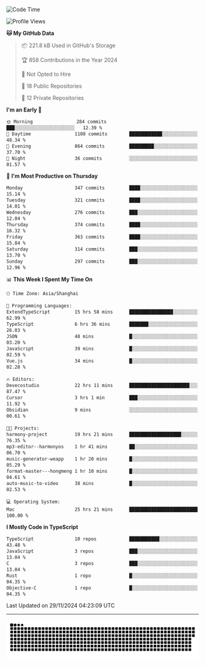 <!--
<picture>
  <source
    srcset="https://github-readme-stats.vercel.app/api?username=kevinxft&show_icons=true&theme=dark"
    media="(prefers-color-scheme: dark)"
  />
  <source
    srcset="https://github-readme-stats.vercel.app/api?username=kevinxft&show_icons=true"
    media="(prefers-color-scheme: light), (prefers-color-scheme: no-preference)"
  />
  <img src="https://github-readme-stats.vercel.app/api?username=kevinxft&show_icons=true" />
</picture>
-->

<!--START_SECTION:waka-->
![Code Time](http://img.shields.io/badge/Code%20Time-2%2C848%20hrs%2043%20mins-blue)

![Profile Views](http://img.shields.io/badge/Profile%20Views-0-blue)

**🐱 My GitHub Data** 

> 📦 221.8 kB Used in GitHub's Storage 
 > 
> 🏆 858 Contributions in the Year 2024
 > 
> 🚫 Not Opted to Hire
 > 
> 📜 18 Public Repositories 
 > 
> 🔑 12 Private Repositories 
 > 
**I'm an Early 🐤** 

```text
🌞 Morning                284 commits         ███░░░░░░░░░░░░░░░░░░░░░░   12.39 % 
🌆 Daytime                1108 commits        ████████████░░░░░░░░░░░░░   48.34 % 
🌃 Evening                864 commits         █████████░░░░░░░░░░░░░░░░   37.70 % 
🌙 Night                  36 commits          ░░░░░░░░░░░░░░░░░░░░░░░░░   01.57 % 
```
📅 **I'm Most Productive on Thursday** 

```text
Monday                   347 commits         ████░░░░░░░░░░░░░░░░░░░░░   15.14 % 
Tuesday                  321 commits         ████░░░░░░░░░░░░░░░░░░░░░   14.01 % 
Wednesday                276 commits         ███░░░░░░░░░░░░░░░░░░░░░░   12.04 % 
Thursday                 374 commits         ████░░░░░░░░░░░░░░░░░░░░░   16.32 % 
Friday                   363 commits         ████░░░░░░░░░░░░░░░░░░░░░   15.84 % 
Saturday                 314 commits         ███░░░░░░░░░░░░░░░░░░░░░░   13.70 % 
Sunday                   297 commits         ███░░░░░░░░░░░░░░░░░░░░░░   12.96 % 
```


📊 **This Week I Spent My Time On** 

```text
🕑︎ Time Zone: Asia/Shanghai

💬 Programming Languages: 
ExtendTypeScript         15 hrs 58 mins      ████████████████░░░░░░░░░   62.99 % 
TypeScript               6 hrs 36 mins       ███████░░░░░░░░░░░░░░░░░░   26.03 % 
JSON                     48 mins             █░░░░░░░░░░░░░░░░░░░░░░░░   03.20 % 
JavaScript               39 mins             █░░░░░░░░░░░░░░░░░░░░░░░░   02.59 % 
Vue.js                   34 mins             █░░░░░░░░░░░░░░░░░░░░░░░░   02.28 % 

🔥 Editors: 
Devecostudio             22 hrs 11 mins      ██████████████████████░░░   87.47 % 
Cursor                   3 hrs 1 min         ███░░░░░░░░░░░░░░░░░░░░░░   11.92 % 
Obsidian                 9 mins              ░░░░░░░░░░░░░░░░░░░░░░░░░   00.61 % 

🐱‍💻 Projects: 
harmony-project          19 hrs 21 mins      ███████████████████░░░░░░   76.35 % 
mp3-editor--harmonyos    1 hr 41 mins        ██░░░░░░░░░░░░░░░░░░░░░░░   06.70 % 
music-generator-weapp    1 hr 20 mins        █░░░░░░░░░░░░░░░░░░░░░░░░   05.29 % 
format-master---hongmeng 1 hr 10 mins        █░░░░░░░░░░░░░░░░░░░░░░░░   04.61 % 
auto-music-to-video      38 mins             █░░░░░░░░░░░░░░░░░░░░░░░░   02.53 % 

💻 Operating System: 
Mac                      25 hrs 21 mins      █████████████████████████   100.00 % 
```

**I Mostly Code in TypeScript** 

```text
TypeScript               10 repos            ███████████░░░░░░░░░░░░░░   43.48 % 
JavaScript               3 repos             ███░░░░░░░░░░░░░░░░░░░░░░   13.04 % 
C                        3 repos             ███░░░░░░░░░░░░░░░░░░░░░░   13.04 % 
Rust                     1 repo              █░░░░░░░░░░░░░░░░░░░░░░░░   04.35 % 
Objective-C              1 repo              █░░░░░░░░░░░░░░░░░░░░░░░░   04.35 % 
```




 Last Updated on 29/11/2024 04:23:09 UTC
<!--END_SECTION:waka-->

---

<picture>
  <source media="(prefers-color-scheme: dark)" srcset="https://raw.githubusercontent.com/kevinxft/kevinxft/output/github-contribution-grid-snake-dark.svg">
  <source media="(prefers-color-scheme: light)" srcset="https://raw.githubusercontent.com/kevinxft/kevinxft/output/github-contribution-grid-snake.svg">
  <img alt="github contribution grid snake animation" src="https://raw.githubusercontent.com/kevinxft/kevinxft/output/github-contribution-grid-snake.svg">
</picture>